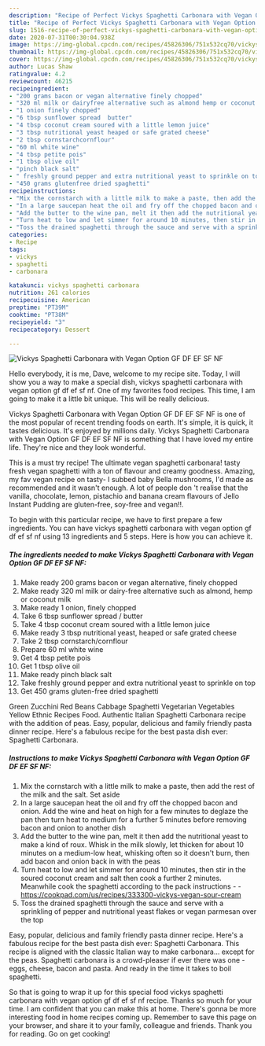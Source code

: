 ```yaml
---
description: "Recipe of Perfect Vickys Spaghetti Carbonara with Vegan Option GF DF EF SF NF"
title: "Recipe of Perfect Vickys Spaghetti Carbonara with Vegan Option GF DF EF SF NF"
slug: 1516-recipe-of-perfect-vickys-spaghetti-carbonara-with-vegan-option-gf-df-ef-sf-nf
date: 2020-07-31T00:30:04.938Z
image: https://img-global.cpcdn.com/recipes/45826306/751x532cq70/vickys-spaghetti-carbonara-with-vegan-option-gf-df-ef-sf-nf-recipe-main-photo.jpg
thumbnail: https://img-global.cpcdn.com/recipes/45826306/751x532cq70/vickys-spaghetti-carbonara-with-vegan-option-gf-df-ef-sf-nf-recipe-main-photo.jpg
cover: https://img-global.cpcdn.com/recipes/45826306/751x532cq70/vickys-spaghetti-carbonara-with-vegan-option-gf-df-ef-sf-nf-recipe-main-photo.jpg
author: Lucas Shaw
ratingvalue: 4.2
reviewcount: 46215
recipeingredient:
- "200 grams bacon or vegan alternative finely chopped"
- "320 ml milk or dairyfree alternative such as almond hemp or coconut milk"
- "1 onion finely chopped"
- "6 tbsp sunflower spread  butter"
- "4 tbsp coconut cream soured with a little lemon juice"
- "3 tbsp nutritional yeast heaped or safe grated cheese"
- "2 tbsp cornstarchcornflour"
- "60 ml white wine"
- "4 tbsp petite pois"
- "1 tbsp olive oil"
- "pinch black salt"
- " freshly ground pepper and extra nutritional yeast to sprinkle on top"
- "450 grams glutenfree dried spaghetti"
recipeinstructions:
- "Mix the cornstarch with a little milk to make a paste, then add the rest of the milk and the salt. Set aside"
- "In a large saucepan heat the oil and fry off the chopped bacon and onion. Add the wine and heat on high for a few minutes to deglaze the pan then turn heat to medium for a further 5 minutes before removing bacon and onion to another dish"
- "Add the butter to the wine pan, melt it then add the nutritional yeast to make a kind of roux. Whisk in the milk slowly, let thicken for about 10 minutes on a medium-low heat, whisking often so it doesn&#39;t burn, then add bacon and onion back in with the peas"
- "Turn heat to low and let simmer for around 10 minutes, then stir in the soured coconut cream and salt then cook a further 2 minutes. Meanwhile cook the spaghetti according to the pack instructions  https://cookpad.com/us/recipes/333300-vickys-vegan-sour-cream"
- "Toss the drained spaghetti through the sauce and serve with a sprinkling of pepper and nutritional yeast flakes or vegan parmesan over the top"
categories:
- Recipe
tags:
- vickys
- spaghetti
- carbonara

katakunci: vickys spaghetti carbonara 
nutrition: 261 calories
recipecuisine: American
preptime: "PT39M"
cooktime: "PT38M"
recipeyield: "3"
recipecategory: Dessert

---
```



![Vickys Spaghetti Carbonara with Vegan Option GF DF EF SF NF](https://img-global.cpcdn.com/recipes/45826306/751x532cq70/vickys-spaghetti-carbonara-with-vegan-option-gf-df-ef-sf-nf-recipe-main-photo.jpg)

Hello everybody, it is me, Dave, welcome to my recipe site. Today, I will show you a way to make a special dish, vickys spaghetti carbonara with vegan option gf df ef sf nf. One of my favorites food recipes. This time, I am going to make it a little bit unique. This will be really delicious.

Vickys Spaghetti Carbonara with Vegan Option GF DF EF SF NF is one of the most popular of recent trending foods on earth. It's simple, it is quick, it tastes delicious. It's enjoyed by millions daily. Vickys Spaghetti Carbonara with Vegan Option GF DF EF SF NF is something that I have loved my entire life. They're nice and they look wonderful.

This is a must try recipe! The ultimate vegan spaghetti carbonara! tasty fresh vegan spaghetti with a ton of flavour and creamy goodness. Amazing, my fav vegan recipe on tasty- I subbed baby Bella mushrooms, I&#39;d made as recommended and it wasn&#39;t enough. A lot of people don &#39;t realise that the vanilla, chocolate, lemon, pistachio and banana cream flavours of Jello Instant Pudding are gluten-free, soy-free and vegan!!.


To begin with this particular recipe, we have to first prepare a few ingredients. You can have vickys spaghetti carbonara with vegan option gf df ef sf nf using 13 ingredients and 5 steps. Here is how you can achieve it.

<!--inarticleads1-->

##### The ingredients needed to make Vickys Spaghetti Carbonara with Vegan Option GF DF EF SF NF:

1. Make ready 200 grams bacon or vegan alternative, finely chopped
1. Make ready 320 ml milk or dairy-free alternative such as almond, hemp or coconut milk
1. Make ready 1 onion, finely chopped
1. Take 6 tbsp sunflower spread / butter
1. Take 4 tbsp coconut cream soured with a little lemon juice
1. Make ready 3 tbsp nutritional yeast, heaped or safe grated cheese
1. Take 2 tbsp cornstarch/cornflour
1. Prepare 60 ml white wine
1. Get 4 tbsp petite pois
1. Get 1 tbsp olive oil
1. Make ready pinch black salt
1. Take  freshly ground pepper and extra nutritional yeast to sprinkle on top
1. Get 450 grams gluten-free dried spaghetti


Green Zucchini Red Beans Cabbage Spaghetti Vegetarian Vegetables Yellow Ethnic Recipes Food. Authentic Italian Spaghetti Carbonara recipe with the addition of peas. Easy, popular, delicious and family friendly pasta dinner recipe. Here&#39;s a fabulous recipe for the best pasta dish ever: Spaghetti Carbonara. 

<!--inarticleads2-->

##### Instructions to make Vickys Spaghetti Carbonara with Vegan Option GF DF EF SF NF:

1. Mix the cornstarch with a little milk to make a paste, then add the rest of the milk and the salt. Set aside
1. In a large saucepan heat the oil and fry off the chopped bacon and onion. Add the wine and heat on high for a few minutes to deglaze the pan then turn heat to medium for a further 5 minutes before removing bacon and onion to another dish
1. Add the butter to the wine pan, melt it then add the nutritional yeast to make a kind of roux. Whisk in the milk slowly, let thicken for about 10 minutes on a medium-low heat, whisking often so it doesn&#39;t burn, then add bacon and onion back in with the peas
1. Turn heat to low and let simmer for around 10 minutes, then stir in the soured coconut cream and salt then cook a further 2 minutes. Meanwhile cook the spaghetti according to the pack instructions -  - https://cookpad.com/us/recipes/333300-vickys-vegan-sour-cream
1. Toss the drained spaghetti through the sauce and serve with a sprinkling of pepper and nutritional yeast flakes or vegan parmesan over the top


Easy, popular, delicious and family friendly pasta dinner recipe. Here&#39;s a fabulous recipe for the best pasta dish ever: Spaghetti Carbonara. This recipe is aligned with the classic Italian way to make carbonara… except for the peas. Spaghetti carbonara is a crowd-pleaser if ever there was one - eggs, cheese, bacon and pasta. And ready in the time it takes to boil spaghetti. 

So that is going to wrap it up for this special food vickys spaghetti carbonara with vegan option gf df ef sf nf recipe. Thanks so much for your time. I am confident that you can make this at home. There's gonna be more interesting food in home recipes coming up. Remember to save this page on your browser, and share it to your family, colleague and friends. Thank you for reading. Go on get cooking!
